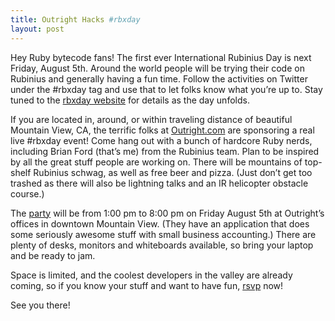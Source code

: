 ```yaml
---
title: Outright Hacks #rbxday
layout: post
---
```

Hey Ruby bytecode fans! The first ever International Rubinius Day is next Friday, August 5th. Around the world people will be trying their code on Rubinius and generally having a fun time. Follow the activities on Twitter under the #rbxday tag and use that to let folks know what you’re up to. Stay tuned to the [rbxday website](http://rbxday.rubini.us/) for details as the day unfolds.

If you are located in, around, or within traveling distance of beautiful Mountain View, CA, the terrific folks at [Outright.com](http://outright.com) are sponsoring a real live #rbxday event! Come hang out with a bunch of hardcore Ruby nerds, including Brian Ford (that’s me) from the Rubinius team. Plan to be inspired by all the great stuff people are working on. There will be mountains of top-shelf Rubinius schwag, as well as free beer and pizza. (Just don’t get too trashed as there will also be lightning talks and an IR helicopter obstacle course.)

The [party](http://rbxday.eventbrite.com) will be from 1:00 pm to 8:00 pm on Friday August 5th at Outright’s offices in downtown Mountain View. (They have an application that does some seriously awesome stuff with small business accounting.) There are plenty of desks, monitors and whiteboards available, so bring your laptop and be ready to jam.

Space is limited, and the coolest developers in the valley are already coming, so if you know your stuff and want to have fun, [rsvp](http://rbxday.eventbrite.com) now!

See you there!
